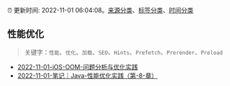 :alarm_clock: 更新时间: 2022-11-01 06:04:08。[来源分类](../README.md)、[标签分类](../TAGS.md)、[时间分类](../TIMELINE.md)

## 性能优化


> 关键字：`性能`、`优化`、`加载`、`SEO`、`Hints`、`Prefetch`、`Prerender`、`Preload`



- [2022-11-01-iOS-OOM-问题分析与优化实践](https://toutiao.io/k/vxf1dza) 
- [2022-11-01-笔记｜Java-性能优化实践（第-8-章）](https://toutiao.io/k/kaxw11u) 